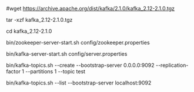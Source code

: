 #wget https://archive.apache.org/dist/kafka/2.1.0/kafka_2.12-2.1.0.tgz

tar -xzf kafka_2.12-2.1.0.tgz

cd kafka_2.12-2.1.0

bin/zookeeper-server-start.sh config/zookeeper.properties

bin/kafka-server-start.sh config/server.properties

bin/kafka-topics.sh --create --bootstrap-server 0.0.0.0:9092 --replication-factor 1 --partitions 1 --topic test

bin/kafka-topics.sh --list --bootstrap-server localhost:9092
